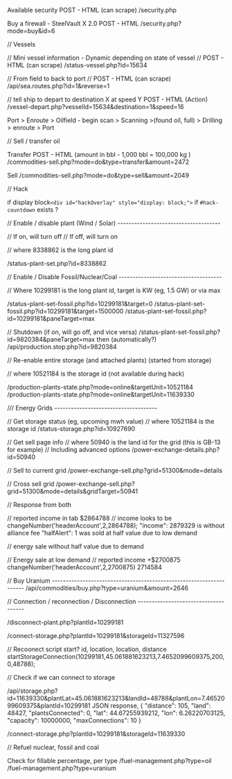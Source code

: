 Available security
POST - HTML (can scrape)
/security.php

Buy a firewall - SteelVault X 2.0
POST - HTML 
/security.php?mode=buy&id=6


// Vessels

// Mini vessel information - Dynamic depending on state of vessel
// POST - HTML (can scrape)
/status-vessel.php?id=15634

// From field to back to port 
// POST - HTML (can scrape)
/api/sea.routes.php?id=1&reverse=1

// tell ship to depart to destination X at speed Y
POST - HTML (Action)
/vessel-depart.php?vesselId=15634&destination=1&speed=16

Port > Enroute > Oilfield - begin scan > Scanning >(found oil, full) > Drilling > enroute > Port 

// Sell / transfer oil

Transfer 
POST - HTML 
(amount in bbl - 1,000 bbl = 100,000 kg )
/commodities-sell.php?mode=do&type=transfer&amount=2472

Sell
/commodities-sell.php?mode=do&type=sell&amount=2049


// Hack

if display block`<div id="hackOverlay" style="display: block;">`
if `#hack-countdown` exists ?


// Enable / disable plant (Wind / Solar) -------------------------------------

// If on, will turn off
// If off, will turn on

// where 8338862 is the long plant id

/status-plant-set.php?id=8338862

// Enable / Disable Fossil/Nuclear/Coal -------------------------------------

// Where 10299181 is the long plant id, target is KW (eg, 1.5 GW) or via max

/status-plant-set-fossil.php?id=10299181&target=0
/status-plant-set-fossil.php?id=10299181&target=1500000
/status-plant-set-fossil.php?id=10299181&paneTarget=max


// Shutdown (if on, will go off, and vice versa)
/status-plant-set-fossil.php?id=9820384&paneTarget=max
then (automatically?)
/api/production.stop.php?id=9820384


// Re-enable entire storage (and attached plants) (started from storage)

// where 10521184 is the storage id (not available during hack)

/production-plants-state.php?mode=online&targetUnit=10521184
/production-plants-state.php?mode=online&targetUnit=11639330


/// Energy Grids -------------------------------------

// Get storage status (eg, upcoming mwh value)
// where 10521184 is the storage id
/status-storage.php?id=10927690

// Get sell page info 
// where 50940 is the land id for the grid (this is GB-13 for example)
// Including advanced options
/power-exchange-details.php?id=50940

// Sell to current grid
/power-exchange-sell.php?grid=51300&mode=details

// Cross sell grid
/power-exchange-sell.php?grid=51300&mode=details&gridTarget=50941

// Response from both

// reported income in tab $2864788
// income looks to be changeNumber('headerAccount',2,2864788);
"income": 2879329 is without alliance fee
"halfAlert": 1 was sold at half value due to low demand

// energy sale without half value due to demand
<script>
delete chargeRates[50237];
setTimeout(function() {
$('#exchange-sell-btn-50237').addClass('not-active-large').html('Sell');
$('#current-demand-50237').html('156.39 MW<span class=text-lowercase>h</span>');
$('#exchange-sell-50237').html('$ 0');
$('#advanced-tab').hide();
$('#details-main').removeClass('not-active');
},500);
</script>
<script>
var gridSales = [];
chargeRates = {};
$('#sell-to-grid-btn').addClass('not-active-large');
clearInterval(exchangeTimer);
addNewDataPointToChart(recentTradesChart,523096);
hideUnitDetails();
stopGridLine(9206670);stopPlant(9206670,'wind');plantOutput[9206670] = 0;setStorageMarkerState(11008418,'grid');gridDischarge[11008418] = 1316;delete productionChargeRates[11008418];startDischarging(11008418,1728861393,1728862709,1728861393);setChargeComplete(11008418,0);liveData[11008418].chargePerSec = 0;liveData[11008418].charged = 0;gridSales.push({"grid": "CZ-4", "sold": 523096, "income": 2879329, "halfAlert": 0});changeNumber('headerAccount',2,2864788);$('#charge-status-50237').html('0 kW<span class=text-lowercase>h</span>').data('value', 0);				showSalesResult(gridSales,false,14541,0);
setIntro(12);
</script>

// Energy sale at low demand
// reported income +$2700875
changeNumber('headerAccount',2,2700875)
2714584

<script>
delete chargeRates[50948];
setTimeout(function() {
$('#exchange-sell-btn-50948').addClass('not-active-large').html('Sell');
$('#current-demand-50948').html('0 kW<span class=text-lowercase>h</span>');
$('#exchange-sell-50948').html('$ 0');
$('#advanced-tab').hide();
$('#details-main').removeClass('not-active');
},500);
</script>

<script>
var gridSales = [];
chargeRates = {};
$('#sell-to-grid-btn').addClass('not-active-large');
clearInterval(exchangeTimer);
addNewDataPointToChart(recentTradesChart,927032);
hideUnitDetails();
stopGridLine(8338460);stopPlant(8338460,'solar');plantOutput[8338460] = 0;stopGridLine(8338862);stopPlant(8338862,'solar');plantOutput[8338862] = 0;stopGridLine(8343346);stopPlant(8343346,'solar');plantOutput[8343346] = 0;stopGridLine(8390836);stopPlant(8390836,'solar');plantOutput[8390836] = 0;stopGridLine(9475050);stopPlant(9475050,'fossil');plantOutput[9475050] = 0;stopGridLine(9846710);stopPlant(9846710,'fossil');plantOutput[9846710] = 0;setStorageMarkerState(10521075,'grid');gridDischarge[10521075] = 1114;delete productionChargeRates[10521075];startDischarging(10521075,1728861716,1728862830,1728861716);setChargeComplete(10521075,0);liveData[10521075].chargePerSec = 0;liveData[10521075].charged = 434807;gridSales.push({"grid": "DE-25", "sold": 927032, "income": 2714584, "halfAlert": 1});changeNumber('headerAccount',2,2700875);$('#charge-status-50948').html('0 kW<span class=text-lowercase>h</span>').data('value', 0);				showSalesResult(gridSales,false,13709,0);
setIntro(12);
</script>


// Buy Uranium --------------------------------------------------------------------
/api/commodities/buy.php?type=uranium&amount=2646


// Connection / reconnection / Disconnection  -------------------------------------

/disconnect-plant.php?plantId=10299181

/connect-storage.php?plantId=10299181&storageId=11327596

// Recoonect script start?
id, location, location, distance
startStorageConnection(10299181,45.061881623213,7.4652099609375,200,0,48788);

// Check if we can connect to storage

/api/storage.php?id=11639330&plantLat=45.061881623213&landId=48788&plantLon=7.4652099609375&plantId=10299181
JSON response, 
{
    "distance": 105,
    "land": 48427,
    "plantsConnected": 0,
    "lat": 44.67255939212,
    "lon": 6.26220703125,
    "capacity": 10000000,
    "maxConnections": 10
}

/connect-storage.php?plantId=10299181&storageId=11639330


// Refuel nuclear, fossil and coal

Check for fillable percentage, per type
/fuel-management.php?type=oil
/fuel-management.php?type=uranium